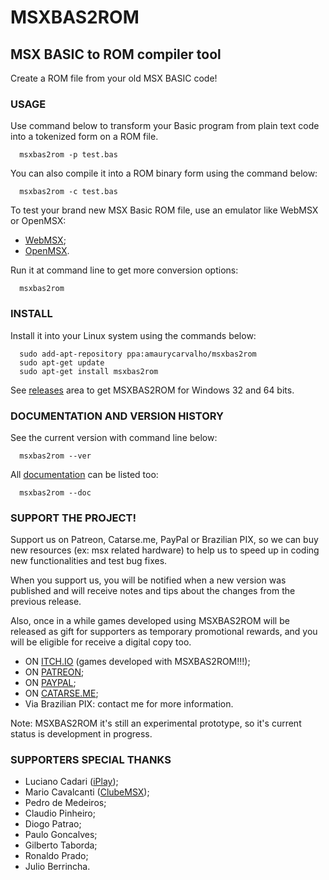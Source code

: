 # MSXBAS2ROM
## MSX BASIC to ROM compiler tool

Create a ROM file from your old MSX BASIC code!

### USAGE 

Use command below to transform your Basic program from plain text code into a tokenized form on a ROM file.

	  msxbas2rom -p test.bas

You can also compile it into a ROM binary form using the command below:

	  msxbas2rom -c test.bas

To test your brand new MSX Basic ROM file, use an emulator like WebMSX or OpenMSX:

-   [WebMSX](https://webmsx.org/);
-   [OpenMSX](https://openmsx.org/).

Run it at command line to get more conversion options:

	  msxbas2rom

### INSTALL 

Install it into your Linux system using the commands below:

	  sudo add-apt-repository ppa:amaurycarvalho/msxbas2rom
	  sudo apt-get update
	  sudo apt-get install msxbas2rom

See [releases](https://github.com/amaurycarvalho/msxbas2rom/releases) area to get MSXBAS2ROM for Windows 32 and 64 bits.

### DOCUMENTATION AND VERSION HISTORY

See the current version with command line below:

	  msxbas2rom --ver

All [documentation](https://github.com/amaurycarvalho/msxbas2rom/wiki) can be listed too:

	  msxbas2rom --doc

### SUPPORT THE PROJECT!

Support us on Patreon, Catarse.me, PayPal or Brazilian PIX, so we can buy new resources (ex: msx related hardware) to help us to speed up in coding new functionalities and test bug fixes.

When you support us, you will be notified when a new version was published and will receive notes and tips about the changes from the previous release.

Also, once in a while games developed using MSXBAS2ROM will be released as gift for supporters as temporary promotional rewards, and you will be eligible for receive a digital copy too.

- ON [ITCH.IO](https://amaurycarvalho.itch.io/) (games developed with MSXBAS2ROM!!!);
- ON [PATREON](https://www.patreon.com/msxbas2rom);
- ON [PAYPAL](https://www.paypal.com/donate?business=X793ZKW56SRBY&item_name=MSXBAS2ROM+compiler+project&currency_code=BRL);
- ON [CATARSE.ME](https://www.catarse.me/msxbas2rom_msx_basic_compiler_21ec);
- Via Brazilian PIX: contact me for more information.

Note: MSXBAS2ROM it's still an experimental prototype, so it's current status is development in progress.

### SUPPORTERS SPECIAL THANKS

- Luciano Cadari ([iPlay](http://www.iplay.com.br));
- Mario Cavalcanti ([ClubeMSX](http://www.clubemsx.com.br));
- Pedro de Medeiros;
- Claudio Pinheiro;
- Diogo Patrao;
- Paulo Goncalves;
- Gilberto Taborda;
- Ronaldo Prado;
- Julio Berrincha.